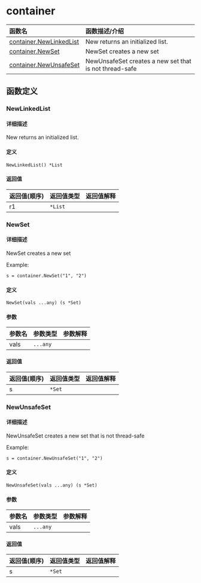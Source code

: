 # container

|函数名|函数描述/介绍|
|:------|:--------|
| [container.NewLinkedList](#newlinkedlist) |New returns an initialized list. |
| [container.NewSet](#newset) |NewSet creates a new set  |
| [container.NewUnsafeSet](#newunsafeset) |NewUnsafeSet creates a new set that is not thread-safe  |


## 函数定义
### NewLinkedList

#### 详细描述
New returns an initialized list.


#### 定义

`NewLinkedList() *List`

#### 返回值
|返回值(顺序)|返回值类型|返回值解释|
|:-----------|:---------- |:-----------|
| r1 | `*List` |   |


### NewSet

#### 详细描述
NewSet creates a new set

Example:
```
s = container.NewSet("1", "2")
```


#### 定义

`NewSet(vals ...any) (s *Set)`

#### 参数
|参数名|参数类型|参数解释|
|:-----------|:---------- |:-----------|
| vals | `...any` |   |

#### 返回值
|返回值(顺序)|返回值类型|返回值解释|
|:-----------|:---------- |:-----------|
| s | `*Set` |   |


### NewUnsafeSet

#### 详细描述
NewUnsafeSet creates a new set that is not thread-safe

Example:
```
s = container.NewUnsafeSet("1", "2")
```


#### 定义

`NewUnsafeSet(vals ...any) (s *Set)`

#### 参数
|参数名|参数类型|参数解释|
|:-----------|:---------- |:-----------|
| vals | `...any` |   |

#### 返回值
|返回值(顺序)|返回值类型|返回值解释|
|:-----------|:---------- |:-----------|
| s | `*Set` |   |



